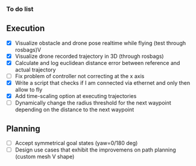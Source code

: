 ### To do list
## Execution 
- [x] Visualize obstacle and drone pose realtime while flying (test through rosbags)V
- [x] Visualize drone recorded trajectory in 3D (through rosbags)
- [x] Calculate and log euclidean distance error between reference and actual trajectory
- [ ] Fix problem of controller not correcting at the x axis
- [x] Write a script that checks if I am connected via ethernet and only then allow to fly
- [x] Add time-scaling option at executing trajectories
- [ ] Dynamically change the radius threshold for the next waypoint depending on the distance to the next waypoint

## Planning
- [ ] Accept symmetrical goal states (yaw=0/180 deg)
- [ ] Design use cases that exhibit the improvemens on path planning (custom mesh V shape)    
